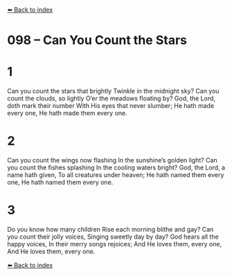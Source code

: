 [⬅️ Back to index](../README.md)

# 098 – Can You Count the Stars


# 1
Can you count the stars that brightly
Twinkle in the midnight sky?
Can you count the clouds, so lightly
O’er the meadows floating by?
God, the Lord, doth mark their number
With His eyes that never slumber;
He hath made every one,
He hath made them every one.

# 2
Can you count the wings now flashing
In the sunshine’s golden light?
Can you count the fishes splashing
In the cooling waters bright?
God, the Lord, a name hath given,
To all creatures under heaven;
He hath named them every one,
He hath named them every one.

# 3
Do you know how many children
Rise each morning blithe and gay?
Can you count their jolly voices,
Singing sweetly day by day?
God hears all the happy voices,
In their merry songs rejoices;
And He loves them, every one,
And He loves them, every one.

[⬅️ Back to index](../README.md)
